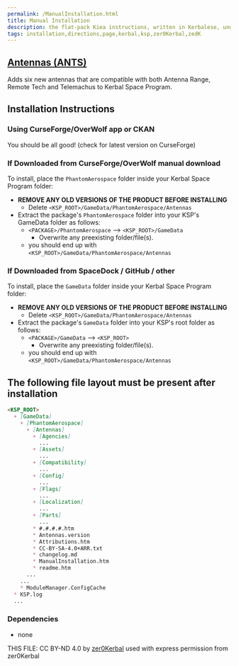 ```yaml
---
permalink: /ManualInstallation.html
title: Manual Installation
description: the flat-pack Kiea instructions, written in Kerbalese, unusally present
tags: installation,directions,page,kerbal,ksp,zer0Kerbal,zedK
---
```

<!-- ManualInstallation.md v1.0.1.0
Antennas (ANTS)
created: 17 Mar 2022
updated: 07 Aug 2023

TEMPLATE: ManualInstallation.md v1.1.9.1
created: 01 Feb 2022
updated: 26 Apr 2023

based upon work by Lisias -->
## [Antennas (ANTS)][mod]

Adds six new antennas that are compatible with both Antenna Range, Remote Tech and Telemachus to Kerbal Space Program.

## Installation Instructions

### Using CurseForge/OverWolf app or CKAN

You should be all good! (check for latest version on CurseForge)

### If Downloaded from CurseForge/OverWolf manual download

To install, place the `PhantomAerospace` folder inside your Kerbal Space Program folder:

* **REMOVE ANY OLD VERSIONS OF THE PRODUCT BEFORE INSTALLING**
  * Delete `<KSP_ROOT>/GameData/PhantomAerospace/Antennas`
* Extract the package's `PhantomAerospace` folder into your KSP's GameData folder as follows:
  * `<PACKAGE>/PhantomAerospace` --> `<KSP_ROOT>/GameData`
    * Overwrite any preexisting folder/file(s).
  * you should end up with `<KSP_ROOT>/GameData/PhantomAerospace/Antennas`

### If Downloaded from SpaceDock / GitHub / other

To install, place the `GameData` folder inside your Kerbal Space Program folder:

* **REMOVE ANY OLD VERSIONS OF THE PRODUCT BEFORE INSTALLING**
  * Delete `<KSP_ROOT>/GameData/PhantomAerospace/Antennas`
* Extract the package's `GameData` folder into your KSP's root folder as follows:
  * `<PACKAGE>/GameData` --> `<KSP_ROOT>`
    * Overwrite any preexisting folder/file(s).
  * you should end up with `<KSP_ROOT>/GameData/PhantomAerospace/Antennas`

## The following file layout must be present after installation

```markdown
<KSP_ROOT>
  + [GameData]
    + [PhantomAerospace]
      + [Antennas]
        + [Agencies]
          ...
        + [Assets]
          ...
        + [Compatibility]
          ...
        + [Config]
          ...
        + [Flags]
          ...
        + [Localization]
          ...
        + [Parts]
          ...
        * #.#.#.#.htm
        * Antennas.version
        * Attributions.htm
        * CC-BY-SA-4.0+ARR.txt
        * changelog.md
        * ManualInstallation.htm
        * readme.htm
      ...
    ...
    * ModuleManager.ConfigCache
  * KSP.log
  ...
```

### Dependencies

* none

THIS FILE: CC BY-ND 4.0 by [zer0Kerbal](https://github.com/zer0Kerbal)
  used with express permission from zer0Kerbal

[mod]: https://www.curseforge.com/kerbal/ksp-mods/Antennas "Antennas (ANTS)"
